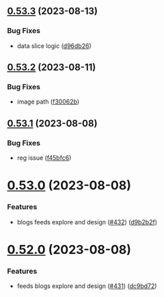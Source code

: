 ## [0.53.3](https://github.com/thecyberworld/thecyberhub.org/compare/v0.53.2...v0.53.3) (2023-08-13)


### Bug Fixes

* data slice logic ([d96db26](https://github.com/thecyberworld/thecyberhub.org/commit/d96db2634b91262cf5481fc97d0eb240f3f54130))



## [0.53.2](https://github.com/thecyberworld/thecyberhub.org/compare/v0.53.1...v0.53.2) (2023-08-11)


### Bug Fixes

* image path ([f30062b](https://github.com/thecyberworld/thecyberhub.org/commit/f30062b16f272f4b720a9ce1c496f651fe179bfb))



## [0.53.1](https://github.com/thecyberworld/thecyberhub.org/compare/v0.53.0...v0.53.1) (2023-08-08)


### Bug Fixes

* reg issue ([f45bfc6](https://github.com/thecyberworld/thecyberhub.org/commit/f45bfc6d5ce0a7f079e19bf7b8e3ba36d45270bb))



# [0.53.0](https://github.com/thecyberworld/thecyberhub.org/compare/v0.52.0...v0.53.0) (2023-08-08)


### Features

* blogs feeds explore and design ([#432](https://github.com/thecyberworld/thecyberhub.org/issues/432)) ([d9b2b2f](https://github.com/thecyberworld/thecyberhub.org/commit/d9b2b2f4bb76880bff157619332708a25fd6c4ad))



# [0.52.0](https://github.com/thecyberworld/thecyberhub.org/compare/v0.51.0...v0.52.0) (2023-08-08)


### Features

* feeds blogs explore and design ([#431](https://github.com/thecyberworld/thecyberhub.org/issues/431)) ([dc9bd72](https://github.com/thecyberworld/thecyberhub.org/commit/dc9bd729ceb97af7ed78501890d780ebf7de3cac))



